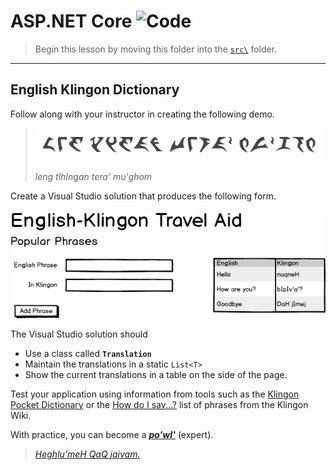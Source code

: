 # ASP.NET Core ![Code](https://img.shields.io/badge/Code%20Status-Demo-blueviolet?logo=Visual%20Studio%20Code&labelColor=indigo)

> Begin this lesson by moving this folder into the [`src\`](../../src/) folder.

----

## English Klingon Dictionary

Follow along with your instructor in creating the following demo.

> ![Klingon](./images/Klingon.png)
>
> *leng tlhIngan tera' mu'ghom*

Create a Visual Studio solution that produces the following form.

![Form](./images/TravelAidForm.png)

The Visual Studio solution should

- Use a class called **`Translation`**
- Maintain the translations in a static `List<T>`
- Show the current translations in a table on the side of the page.

Test your application using information from tools such as the [Klingon Pocket Dictionary](http://klingonska.org/dict/) or the [How do I say...?](http://klingon.wiki/En/HowDoISay) list of phrases from the Klingon Wiki.

With practice, you can become a [***po'wI'***](http://klingon.wiki/En/RobynStewart) (expert).

> [*Heghlu'meH QaQ jajvam.*](http://klingon.wiki/En/TodayIsAGoodDayToDie)

